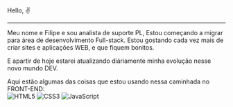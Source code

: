 Hello, ✌
<hr>

Meu nome e Filipe e sou analista de suporte PL, Estou começando a migrar para área de desenvolvimento Full-stack.
Estou gostando cada vez mais de criar sites e aplicações WEB, e que fiquem bonitos.

E apartir de hoje estarei atualizando diáriamente minha evolução nesse novo mundo DEV.


Aqui estão algumas das coisas que estou usando nessa caminhada no FRONT-END:
<br>
![HTML5](https://img.shields.io/badge/-HTML5-E34F26?style=flat&labelColor=E34F26&logo=html5&logoColor=ffffff)
![CSS3](https://img.shields.io/badge/-CSS3-1572B6?style=flat&labelColor=1572B6&logo=css3&logoColor=ffffff)
![JavaScript](https://img.shields.io/badge/-JavaScript-F7DF1E?style=flat&labelColor=F7DF1E&logo=javascript&logoColor=000000)

